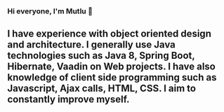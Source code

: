 ### Hi everyone, I'm Mutlu 👋

## I have experience with object oriented design and architecture. I generally use Java technologies such as Java 8, Spring Boot, Hibernate, Vaadin on Web projects. I have also knowledge of client side programming such as Javascript, Ajax calls, HTML, CSS. I aim to constantly improve myself.

